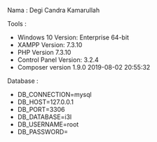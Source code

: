 Nama : Degi Candra Kamarullah

Tools :
- Windows 10 Version:  Enterprise  64-bit
- XAMPP Version: 7.3.10
- PHP Version 7.3.10
- Control Panel Version: 3.2.4
- Composer version 1.9.0 2019-08-02 20:55:32


Database :
- DB_CONNECTION=mysql
- DB_HOST=127.0.0.1
- DB_PORT=3306
- DB_DATABASE=i3l
- DB_USERNAME=root
- DB_PASSWORD=
